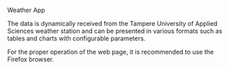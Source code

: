 Weather App

The data is dynamically received from the Tampere University of Applied Sciences weather station and can be presented in various formats such as tables and charts with configurable parameters.

For the proper operation of the web page, it is recommended to use the Firefox browser.